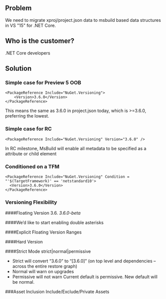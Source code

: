 ## Problem
We need to migrate xproj/project.json data to msbuild based data structures in VS "15" for .NET Core.

## Who is the customer?
.NET Core developers

## Solution
### Simple case for Preview 5 OOB
    <PackageReference Include="NuGet.Versioning">
        <Version>3.6.0</Version>
    </PackageReference>
This means the same as 3.6.0 in project.json today, which is >=3.6.0, preferring the lowest.

### Simple case for RC
    <PackageReference Include="NuGet.Versioning" Version="3.6.0" />
In RC milestone, MsBuild will enable all metadata to be specified as a attribute or child element

### Conditioned on a TFM
    <PackageReference Include="NuGet.Versioning" Condition = "'$(TargetFramework)' == 'netstandard10'>
      <Version>3.6.0</Version>
    </PackageReference>

### Versioning Flexibility
####Floating Version
    <PackageReference Include="NuGet.Versioning">
        <Version>3.6.*</Version>
    </PackageReference>
    <PackageReference Include="NuGet.Versioning">
        <Version>3.6.0-beta*</Version>
    </PackageReference>

####We’d like to start enabling double asterisks
    <PackageReference Include="NuGet.Versioning" Version="3.6.*-beta*" />

####Explicit Floating Version Ranges
    <PackageReference Include="NuGet.Versioning" Version="[3.6.0-3.7.0)" />

####Hard Version
    <PackageReference Include="NuGet.Versioning" Version="[3.6.0]" />

####Strict Mode
    <PropertyGroup>
      <PackageReferenceMode>strict|normal|permissive</PackageReferenceMode>
    </PropertyGroup>

* Strict will convert “3.6.0” to “[3.6.0]” (on top level and dependencies – across the entire restore graph)
* Normal will warn on upgrades
* Permissive will not warn
Current default is permissive. New default will be normal.

###Asset Inclusion
Include/Exclude/Private Assets
<!-- below are the default values for these 3 settings, consistent with project.json today 
    <PackageReference Include="NuGet.Versioning" Version="3.6.0">
      <IncludeAssets>all</IncludeAssets>
      <ExcludeAssets>none</ExcludeAssets>
      <PrivateAssets>contentfiles,analyzers,build</PrivateAssets>
    </PackageReference>

* IncludeAssets – These assets should be consumed
* ExcludeAssets – The opposite of include
* PrivateAssets – Consume but do not flow to the next project
[Note: PrivateAssets is a new term for XProj/Project.json’s SuppressParent – we are open to other name suggestions, but we believe this is an improvement.]


All three of these can include any of the following values:
* Compile – are the contents of the lib folder available to compile against
* Runtime – are the contents of the runtime folder distributed
* ContentFiles – are the contents of the contentfiles folder used
* Build – do the props/targets in the build folder get used
* Analyzers – do the analyzers get used

Or, instead:
* None – none of those things get used
* All – all of those things get used.

#### Type=Platform
We’ll be talking with CLI folks about making the need for this to go away

####Type=Build
If we are able to get rid of the need for type=platform, we’d like to make type=build as simple as:
    <PackageReference Include="NuGet.Versioning" Version="3.6.0">
      <PrivateAssets>all</PrivateAssets>
    </PackageReference>            

###Coming soon
Potential addition of package control:
* Hash
* PublicKey
* Signature
* FeedName
* FeedUrl

###PackageReference and ProjectReference Duality
There should be a transformation between ProjectReference and PackageReference that keeps the result of the build identical.
Visual Studio, and other tools, could provide a feature to switch between those 2 modes for a project/package.

As such:
1. metadata from PackageReferences may be needed to be respected on ProjectReference. IncludeAssets, ExcludeAssets and PrivateAssets will also be specifiable ProjectReference.
1. FrameworkReferences, ProjectReferences or PackageReferences should flow transitively.
